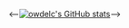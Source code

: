 <--[![owdelc's GitHub stats](https://github-readme-stats.vercel.app/api?username=owdelc)](https://github.com/aowdelc/github-readme-stats)-->
